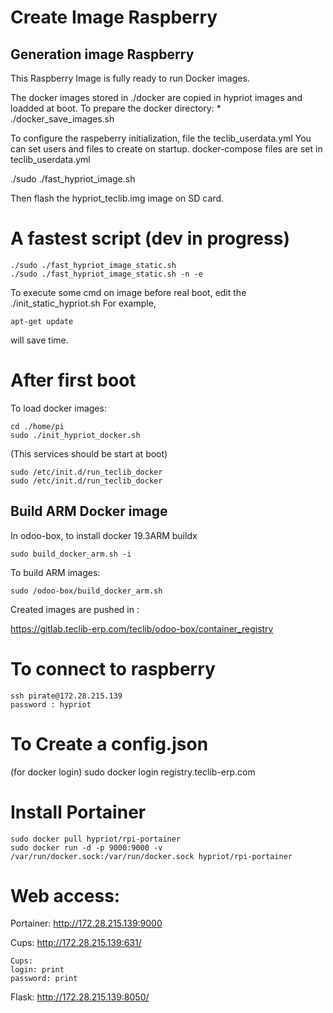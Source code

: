 # Create Image Raspberry


## Generation image Raspberry

This Raspberry Image is fully ready to run Docker images.

The docker images stored in ./docker are copied in hypriot images and loadded at boot.
To prepare the docker directory:
    * ./docker_save_images.sh
    
    
To configure the raspeberry initialization, file the teclib_userdata.yml
You can set users and files to create on startup.
docker-compose files are set in teclib_userdata.yml

./sudo ./fast_hypriot_image.sh

Then flash the hypriot_teclib.img image on SD card.



# A fastest script (dev in progress)

    ./sudo ./fast_hypriot_image_static.sh
    ./sudo ./fast_hypriot_image_static.sh -n -e

To execute some cmd on image before real boot, edit the ./init_static_hypriot.sh
For example,

    apt-get update
will save time.



# After first boot

To load docker images:

    cd ./home/pi
    sudo ./init_hypriot_docker.sh 

(This services should be start at boot)

    sudo /etc/init.d/run_teclib_docker
    sudo /etc/init.d/run_teclib_docker


## Build ARM Docker image

In odoo-box, to install docker 19.3ARM buildx

    sudo build_docker_arm.sh -i

To build ARM images:

    sudo /odoo-box/build_docker_arm.sh 

Created images are pushed in :

https://gitlab.teclib-erp.com/teclib/odoo-box/container_registry


# To connect to raspberry
    ssh pirate@172.28.215.139    
    password : hypriot

# To Create a config.json 
(for docker login)
    sudo docker login registry.teclib-erp.com

# Install Portainer
    sudo docker pull hypriot/rpi-portainer
    sudo docker run -d -p 9000:9000 -v /var/run/docker.sock:/var/run/docker.sock hypriot/rpi-portainer

# Web access:

Portainer: http://172.28.215.139:9000

Cups: http://172.28.215.139:631/

    Cups:
    login: print
    password: print

Flask: http://172.28.215.139:8050/




















